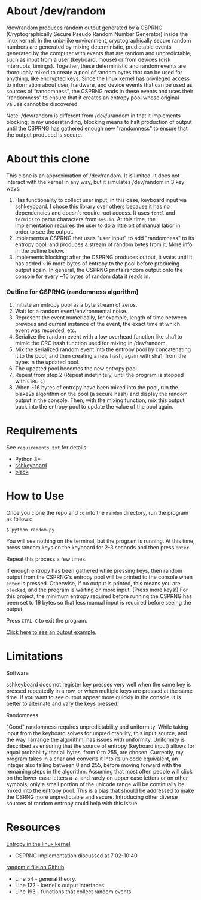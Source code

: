 # About /dev/random
/dev/random produces random output generated by a CSPRNG (Cryptographically Secure Pseudo Random Number Generator) inside the linux kernel. In the unix-like environment, cryptographically secure random numbers are generated by mixing deterministic, predictable events generated by the computer with events that are random and unpredictable, such as input from a user (keyboard, mouse) or from devices (disk interrupts, timings). Together, these deterministic and random events are thoroughly mixed to create a pool of random bytes that can be used for anything, like encrypted keys. Since the linux kernel has privileged access to information about user, hardware, and device events that can be used as sources of “randomness”, the CSPRNG reads in these events and uses their “randomness” to ensure that it creates an entropy pool whose original values cannot be discovered.

Note: /dev/random is different from /dev/urandom in that it implements blocking; in my understanding, blocking means to halt production of output until the CSPRNG has gathered enough new "randomness" to ensure that the output produced is secure.

# About this clone
This clone is an approximation of /dev/random. It is limited. It does not interact with the kernel in any way, but it simulates /dev/random in 3 key ways: 
1. Has functionality to collect user input, in this case, keyboard input via [sshkeyboard](https://sshkeyboard.readthedocs.io/en/latest/). I chose this library over others because it has no dependencies and doesn't require root access. It uses `fcntl` and `termios` to parse characters from `sys.in`. At this time, the implementation requires the user to do a little bit of manual labor in order to see the output.
2. Implements a CSPRNG that uses "user input" to add "randomness" to its entropy pool, and produces a stream of random bytes from it. More info in the outline below.
3. Implements blocking: after the CSPRNG produces output, it waits until it has added ~16 more bytes of entropy to the pool before producing output again. In general, the CSPRNG prints random output onto the console for every ~16 bytes of random data it reads in.


### Outline for CSPRNG (randomness algorithm)
1. Initiate an entropy pool as a byte stream of zeros.
2. Wait for a random event/environmental noise.
3. Represent the event numerically, for example, length of time between previous and current instance of the event, the exact time at which event was recorded, etc.
4. Serialize the random event with a low overhead function like sha1 to mimic the CRC hash function used for mixing in /dev/random. 
5. Mix the serialized random event into the entropy pool by concatenating it to the pool, and then creating a new hash, again with sha1, from the bytes in the updated pool.
6. The updated pool becomes the new entropy pool.
7. Repeat from step 2 (Repeat indefinitely, until the program is stopped with `CTRL-C`)
8. When ~16 bytes of entropy have been mixed into the pool, run the blake2s algorithm on the pool (a secure hash) and display the random output in the console. Then, with the mixing function, mix this output back into the entropy pool to update the value of the pool again.


# Requirements
See `requirements.txt` for details.
* Python 3+
* [sshkeyboard](https://sshkeyboard.readthedocs.io/en/latest/)
* [black](https://black.readthedocs.io/en/stable/)


# How to Use
Once you clone the repo and `cd` into the `random` directory, run the program as follows:

```
$ python random.py
```

You will see nothing on the terminal, but the program is running. At this time, press random keys on the keyboard for 2-3 seconds and then press `enter`. 

Repeat this process a few times.

If enough entropy has been gathered while pressing keys, then random output from the CSPRNG's entropy pool will be printed to the console when `enter` is pressed. Otherwise, if no output is printed, this means you are `blocked`, and the program is waiting on more input. (Press more keys!) For this project, the minimum entropy required before running the CSPRNG has been set to 16 bytes so that less manual input is required before seeing the output.

Press `CTRL-C` to exit the program.

[Click here to see an output example.](images/screen-shot-2022-01-25.png)
# Limitations
Software 

sshkeyboard does not register key presses very well when the same key is pressed repeatedly in a row, or when multiple keys are pressed at the same time. If you want to see output appear more quickly in the console, it is better to alternate and vary the keys pressed.

Randomness

"Good" randomness requires unpredictability and uniformity. While taking input from the keyboard solves for unpredictability, this input source, and the way I arrange the algorithm, has issues with uniformity. Uniformity is described as ensuring that the source of entropy (keyboard input) allows for equal probability that all bytes, from 0 to 255, are chosen. Currently, my program takes in a char and converts it into its unicode equivalent, an integer also falling between 0 and 255, before moving forward with the remaining steps in the algorithm. Assuming that most often people will click on the lower-case letters a-z, and rarely on upper case letters or on other symbols, only a small portion of the unicode range will be continually be mixed into the entropy pool. This is a bias that should be addressed to make the CSRNG more unpredictable and secure. Introducing other diverse sources of random entropy could help with this issue.

# Resources
[Entropy in the linux kernel](https://www.youtube.com/watch?v=0DV8WnqhH2Y&t=422s)
* CSPRNG implementation discussed at 7:02-10:40

[random.c file on Github](https://github.com/torvalds/linux/blob/master/drivers/char/random.c)
* Line 54 - general theory.
* Line 122 - kernel's output interfaces.
* Line 193 - functions that collect random events.